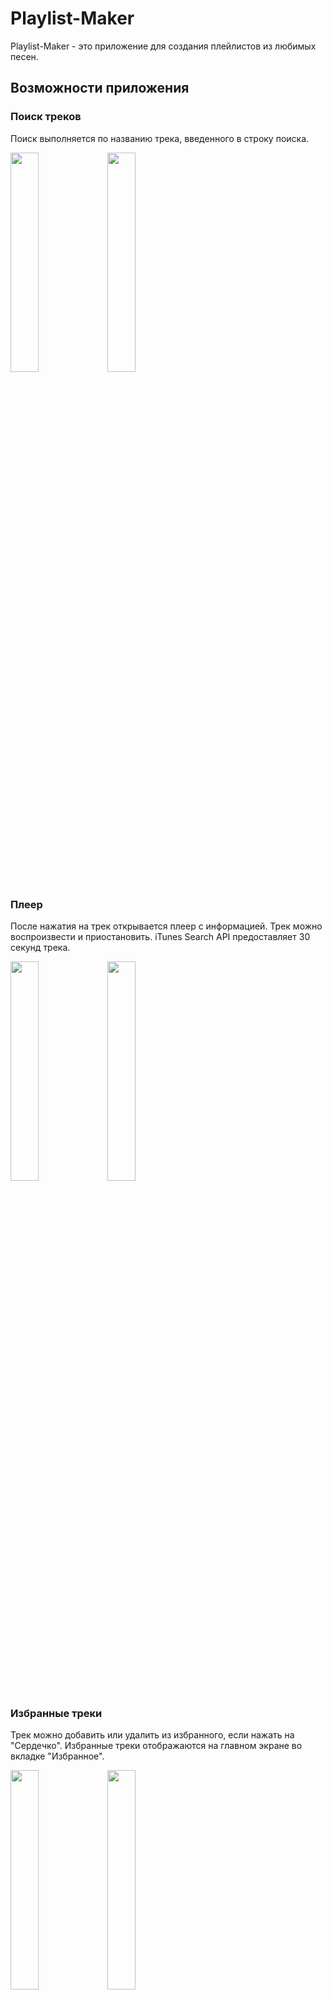# Playlist-Maker
Playlist-Maker - это приложение для создания плейлистов из любимых песен.
## Возможности приложения
### Поиск треков
Поиск выполняется по названию трека, введенного в строку поиска.

<img src="https://github.com/Barsec13/Playlist-Maker/assets/32902739/409861dc-dcf5-4561-914d-5244db4d6916" width=30% height=30%> <img src="https://github.com/Barsec13/Playlist-Maker/assets/32902739/5d599a21-44f7-4007-8611-2046251553eb" width=30% height=30%>

### Плеер
После нажатия на трек открывается плеер с информацией. Трек можно воспроизвести и приостановить. iTunes Search API предоставляет 30 секунд трека.

<img src="https://github.com/Barsec13/Playlist-Maker/assets/32902739/1c34b916-7cad-40c8-af28-cc7a9e94068b" width=30% height=30%> <img src="https://github.com/Barsec13/Playlist-Maker/assets/32902739/58a5dad1-1d2f-4506-8ad8-8eea26ca1f7c" width=30% height=30%>

### Избранные треки
Трек можно добавить или удалить из избранного, если нажать на "Сердечко". Избранные треки отображаются на главном экране во вкладке "Избранное".

<img src="https://github.com/Barsec13/Playlist-Maker/assets/32902739/dc616897-61f5-49e8-9287-9b8503bbd01f" width=30% height=30%> <img src="https://github.com/Barsec13/Playlist-Maker/assets/32902739/e3a1b85d-fbc3-4120-982d-a5bb24b4f123" width=30% height=30%>

### История поиска
Ранее открытые треки отображаются на экране "Поиск" при пустой строке поиска. Историю поиска можно очистить.

<img src="https://github.com/Barsec13/Playlist-Maker/assets/32902739/1df7ccf8-083e-4801-b9b9-b014138ee291" width=30% height=30%>

### Плейлист
Трек можно добавить в ранее созданный плейлист. Также можно создать новый плейлист.

<img src="https://github.com/Barsec13/Playlist-Maker/assets/32902739/918353a7-06ab-451d-a653-bcb0434d9266" width=30% height=30%>

При создании плейлиста можно выбрать изображение из памяти телефона и добавить описание. Обязательно нужно указать название плейлиста.
Для доступа к галлерее устройства необходимо предоставить разрешение.

<img src="https://github.com/Barsec13/Playlist-Maker/assets/32902739/b184e897-3413-4b76-bfce-64e869b971df" width=30% height=30%> <img src="https://github.com/Barsec13/Playlist-Maker/assets/32902739/f48c502f-a38c-45c0-9496-c354642be988" width=30% height=30%>

Все плейлисты отображаются на главном экране во вкладке "Плейлист".

<img src="https://github.com/Barsec13/Playlist-Maker/assets/32902739/3c1d9647-19ee-4660-9dd1-547987f8f15a" width=30% height=30%> <img src="https://github.com/Barsec13/Playlist-Maker/assets/32902739/24c45e3f-194d-4757-981e-8f651ee089fd" width=30% height=30%>

Если нажать на плейлист, откроется список треков, ранее добавленных в плейлист и информация о плейлисте.

<img src="https://github.com/Barsec13/Playlist-Maker/assets/32902739/b3cdd80a-349d-47ce-b37b-5c346a381a76" width=30% height=30%>

Удалить трек можно через долгое нажатие.

<img src="https://github.com/Barsec13/Playlist-Maker/assets/32902739/593413b3-4fad-4ef9-801c-40c2a99c421a" width=30% height=30%>

Если раскрыть меню, можно поделиться плейлистом в виде списка треков, отредактировать плейлист или удалить его.

<img src="https://github.com/Barsec13/Playlist-Maker/assets/32902739/2b1523bc-96c8-4634-9eb3-1d66401d36dc" width=30% height=30%> <img src="https://github.com/Barsec13/Playlist-Maker/assets/32902739/c841daaf-79fd-48bf-aa95-e68e42bf8b27" width=30% height=30%> <img src="https://github.com/Barsec13/Playlist-Maker/assets/32902739/2a4ef845-0c77-4aab-a90d-5b5857a283e5" width=30% height=30%>

### Настройки
На экране настройки можно изменить тему на темную.

<img src="https://github.com/Barsec13/Playlist-Maker/assets/32902739/e8cee8b7-8364-4832-9084-9912591db0c4" width=30% height=30%>

Поделиться приложением в сторонних приложениях, написать в поддержку и прочитать пользовательское соглашение

<img src="https://github.com/Barsec13/Playlist-Maker/assets/32902739/b41a2c8f-3ce9-4c6d-90d8-c4db8423f496" width=30% height=30%>

## Используемый стек технологий
Kotlin, ViewModel, Okhttp, Git, Android SDK, Retrofit2, Room, Coroutines Flow, Koin, LiveData, Jetpack Navigation Component, RecyclerView, Intent, SharedPreferences, MediaPlayer, Permissions Peko, BottomNavigationView, Fragment, ViewPager2, TabLayout, ConstrainLayout.

## Общие требования
Приложение поддерживает устройства, начиная с Android 7 (minSdkVersion = 24)
